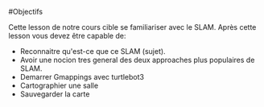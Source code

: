 #Objectifs 

Cette lesson de notre cours cible se familiariser avec le SLAM. 
Après cette lesson vous devez être capable de:
	
	
- Reconnaitre qu'est-ce que ce SLAM (sujet). 
- Avoir une nocion tres general des deux approaches plus populaires de SLAM. 
- Demarrer Gmappings avec turtlebot3 
- Cartographier une salle
- Sauvegarder la carte 
